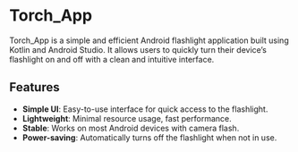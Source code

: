 # Torch_App

Torch_App is a simple and efficient Android flashlight application built using Kotlin and Android Studio. It allows users to quickly turn their device’s flashlight on and off with a clean and intuitive interface.

## Features

- **Simple UI**: Easy-to-use interface for quick access to the flashlight.  
- **Lightweight**: Minimal resource usage, fast performance.  
- **Stable**: Works on most Android devices with camera flash.  
- **Power-saving**: Automatically turns off the flashlight when not in use.  

